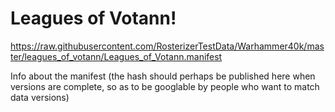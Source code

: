 # Leagues of Votann!

https://raw.githubusercontent.com/RosterizerTestData/Warhammer40k/master/leagues_of_votann/Leagues_of_Votann.manifest

Info about the manifest (the hash should perhaps be published here when versions are complete, so as to be googlable by people who want to match data versions)
